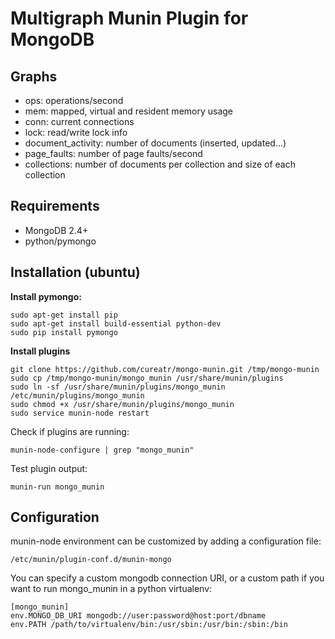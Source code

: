 
Multigraph Munin Plugin for MongoDB
===================================

Graphs
------
* ops: operations/second
* mem: mapped, virtual and resident memory usage
* conn: current connections
* lock: read/write lock info
* document_activity: number of documents (inserted, updated...)
* page_faults: number of page faults/second
* collections: number of documents per collection and size of each collection

Requirements
------------
* MongoDB 2.4+
* python/pymongo

Installation (ubuntu)
---------------------

**Install pymongo:**

    sudo apt-get install pip
    sudo apt-get install build-essential python-dev
    sudo pip install pymongo

**Install plugins**

    git clone https://github.com/cureatr/mongo-munin.git /tmp/mongo-munin
    sudo cp /tmp/mongo-munin/mongo_munin /usr/share/munin/plugins
    sudo ln -sf /usr/share/munin/plugins/mongo_munin /etc/munin/plugins/mongo_munin
    sudo chmod +x /usr/share/munin/plugins/mongo_munin
    sudo service munin-node restart

Check if plugins are running:

    munin-node-configure | grep "mongo_munin"

Test plugin output:

    munin-run mongo_munin

Configuration
-------------

munin-node environment can be customized by adding a configuration file:

`/etc/munin/plugin-conf.d/munin-mongo`

You can specify a custom mongodb connection URI,
or a custom path if you want to run mongo_munin in a python virtualenv:

```
[mongo_munin]
env.MONGO_DB_URI mongodb://user:password@host:port/dbname
env.PATH /path/to/virtualenv/bin:/usr/sbin:/usr/bin:/sbin:/bin
```

